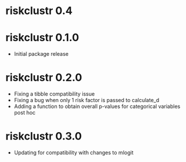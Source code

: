 # riskclustr 0.4

# riskclustr 0.1.0

* Initial package release

# riskclustr 0.2.0

* Fixing a tibble compatibility issue
* Fixing a bug when only 1 risk factor is passed to calculate_d
* Adding a function to obtain overall p-values for categorical variables post hoc

# riskclustr 0.3.0

* Updating for compatibility with changes to mlogit
